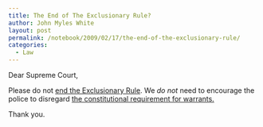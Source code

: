 ```yaml
---
title: The End of The Exclusionary Rule?
author: John Myles White
layout: post
permalink: /notebook/2009/02/17/the-end-of-the-exclusionary-rule/
categories:
  - Law
---
```


Dear Supreme Court,

Please do not [end the Exclusionary Rule](http://www.nytimes.com/2009/02/16/opinion/16mon4.html?_r=1&th&emc=th). We *do not* need to encourage the police to disregard [the constitutional requirement for warrants.](http://www.law.cornell.edu/constitution/constitution.billofrights.html)

Thank you.
